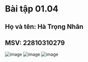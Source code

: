 # Bài tập 01.04
## Họ và tên: Hà Trọng Nhân
## MSV: 22810310279
![image](https://github.com/user-attachments/assets/30f4e53c-2cba-4993-9bbb-d7f7dea84c8c)
![image](https://github.com/user-attachments/assets/9838f52a-0047-4b40-bde5-795d82010acb)
![image](https://github.com/user-attachments/assets/4207d9d0-5452-4f48-a0a2-32296b3b5511)

